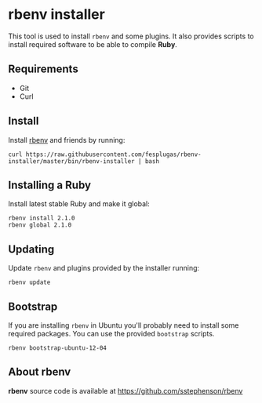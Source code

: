 # rbenv installer

This tool is used to install `rbenv` and some plugins. It also provides 
scripts to install required software to be able to compile **Ruby**.


## Requirements

- Git
- Curl


## Install

Install [rbenv] and friends by running:

    curl https://raw.githubusercontent.com/fesplugas/rbenv-installer/master/bin/rbenv-installer | bash


## Installing a Ruby

Install latest stable Ruby and make it global:

    rbenv install 2.1.0
    rbenv global 2.1.0


## Updating

Update `rbenv` and plugins provided by the installer running:

    rbenv update


## Bootstrap

If you are installing `rbenv` in Ubuntu you'll probably need to install
some required packages. You can use the provided `bootstrap` scripts.

    rbenv bootstrap-ubuntu-12-04


## About rbenv

**rbenv** source code is available at <https://github.com/sstephenson/rbenv>

[rbenv]: https://github.com/sstephenson/rbenv
